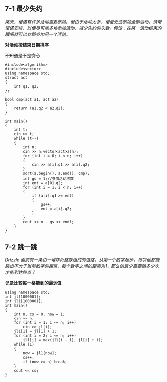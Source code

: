 ## **7-1 最少失约**

*某天，诺诺有许多活动需要参加。但由于活动太多，诺诺无法参加全部活动。请帮诺诺安排，以便尽可能多地参加活动，减少失约的次数。假设：在某一活动结束的瞬间就可以立即参加另一个活动。*

**对活动按结束日期排序**

~~不知道是不是贪心~~

```#include<iostream>
#include<algorithm>
#include<vector>
using namespace std;
struct act
{
    int q1, q2;
};

bool cmp(act a1, act a2)
{
    return (a1.q2 < a2.q2);
}

int main()
{
    int t;
    cin >> t;
    while (t--)
    {
        int n;
        cin >> n;vector<act>a(n);
        for (int i = 0; i < n; i++)
        {
            cin >> a[i].q1 >> a[i].q2;
        }
        sort(a.begin(), a.end(), cmp);
        int gs = 1;//参加活动次数
        int ent = a[0].q2;
        for (int i = 1; i < n; i++)
        {
            if (a[i].q1 >= ent)
            {
                gs++;
                ent = a[i].q2;
            }
        }
        cout << n - gs << endl;
    }
}
```



## **7-2 跳一跳**

*Drizzle 面前有一条由一堆非负整数组成的道路，从第一个数字起步，每次他都能跳出不大于当前数字的距离，每个数字之间的距离为1，那么他最少需要跳多少次才能到达终点？*

**记录比较每一格能到的最远值**

~~~#include<iostream>
using namespace std;
int jl[1000001];
int jl1[1000001];
int main()
{
    int n, cs = 0, now = 1;
    cin >> n;
    for (int i = 1; i <= n; i++)
        cin >> jl[i];
    jl1[1] = jl[1] + 1;
    for (int i = 2; i <= n; i++)
        jl1[i] = max(jl1[i - 1], jl[i] + i);
    while (1)
    {
        now = jl1[now];
        cs++;
        if (now >= n) break;
    }
    cout << cs;
}